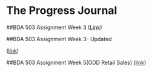 # The Progress Journal

##BDA 503 Assignment Week 3 
([Link](https://mef-bda503.github.io/pj18-gokceezeroglu/week3.html))

##BDA 503 Assignment Week 3- Updated

([link](https://mef-bda503.github.io/pj18-gokceezeroglu/week3_assign_update.html))


##BDA 503 Assignment Week 5(ODD Retail Sales)
([link](https://mef-bda503.github.io/pj18-gokceezeroglu/ODD_retail_sales_2016_gokce_ezeroglu.html))
